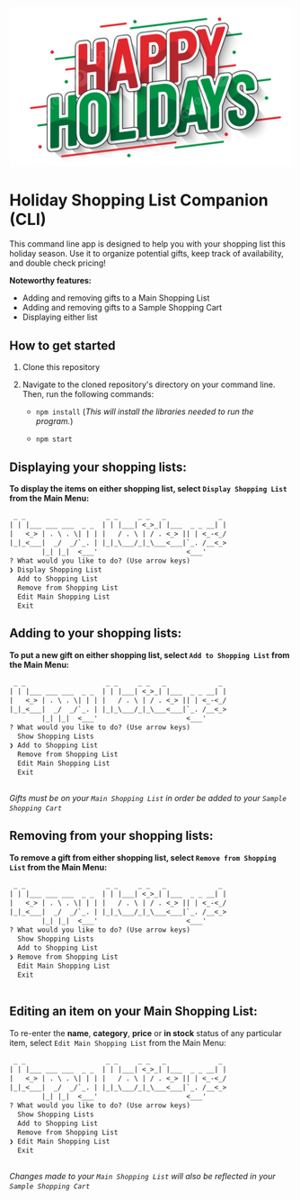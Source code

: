 ![alt text](./resources/pngtree-happy-holidays-lettering-in-green-and-red-style-png-image_8679610.png "Title")

# Holiday Shopping List Companion (CLI)

This command line app is designed to help you with your shopping list this holiday season. Use it to organize potential gifts, keep track of availability, and double check pricing!

**Noteworthy features:**
- Adding and removing gifts to a Main Shopping List
- Adding and removing gifts to a Sample Shopping Cart
- Displaying either list

## How to get started

1. Clone this repository

1. Navigate to the cloned repository's directory on your command line. Then, run the following commands:

    
    - `npm install` (*This will install the libraries needed to run the program.*)

   - `npm start`

## Displaying your shopping lists:

**To display the items on either shopping list, select `Display Shopping List` from the Main Menu:**

```
 _ _                    _ _     _ _   _             _ 
| | |___ ___ ___  _ _  | | |___| <_>_| |___  _ _ __| |
|   <_> | . \ . \| | | |   / . \ | / . <_> || | <_-<_/
|_|_<___|  _/  _/`_. | |_|_\___/_|_\___<___|`_. /__<_>
        |_| |_|  <___'                      <___'     
? What would you like to do? (Use arrow keys)
❯ Display Shopping List
  Add to Shopping List 
  Remove from Shopping List 
  Edit Main Shopping List 
  Exit 

```

## Adding to your shopping lists:

**To put a new gift on either shopping list, select `Add to Shopping List` from the Main Menu:**

```
 _ _                    _ _     _ _   _             _ 
| | |___ ___ ___  _ _  | | |___| <_>_| |___  _ _ __| |
|   <_> | . \ . \| | | |   / . \ | / . <_> || | <_-<_/
|_|_<___|  _/  _/`_. | |_|_\___/_|_\___<___|`_. /__<_>
        |_| |_|  <___'                      <___'     
? What would you like to do? (Use arrow keys)
  Show Shopping Lists
❯ Add to Shopping List 
  Remove from Shopping List 
  Edit Main Shopping List 
  Exit 
  
```

*Gifts must be on your `Main Shopping List` in order be added to your `Sample Shopping Cart`*


## Removing from your shopping lists:

**To remove a gift from either shopping list, select `Remove from Shopping List` from the Main Menu:**

```
 _ _                    _ _     _ _   _             _ 
| | |___ ___ ___  _ _  | | |___| <_>_| |___  _ _ __| |
|   <_> | . \ . \| | | |   / . \ | / . <_> || | <_-<_/
|_|_<___|  _/  _/`_. | |_|_\___/_|_\___<___|`_. /__<_>
        |_| |_|  <___'                      <___'     
? What would you like to do? (Use arrow keys)
  Show Shopping Lists
  Add to Shopping List 
❯ Remove from Shopping List 
  Edit Main Shopping List 
  Exit 
  
```

## Editing an item on your Main Shopping List:

To re-enter the **name**, **category**, **price** or **in stock** status of any particular item, select `Edit Main Shopping List` from the Main Menu:

```
 _ _                    _ _     _ _   _             _ 
| | |___ ___ ___  _ _  | | |___| <_>_| |___  _ _ __| |
|   <_> | . \ . \| | | |   / . \ | / . <_> || | <_-<_/
|_|_<___|  _/  _/`_. | |_|_\___/_|_\___<___|`_. /__<_>
        |_| |_|  <___'                      <___'     
? What would you like to do? (Use arrow keys)
  Show Shopping Lists
  Add to Shopping List 
  Remove from Shopping List 
❯ Edit Main Shopping List 
  Exit 
  
```

*Changes made to your `Main Shopping List` will also be reflected in your `Sample Shopping Cart`*
